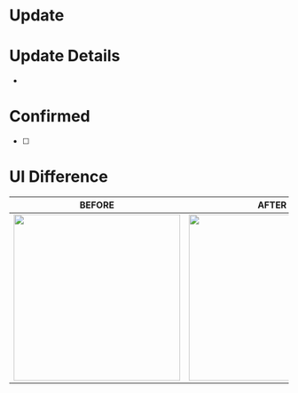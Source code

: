 # Update


# Update Details
- 

# Confirmed
- [ ]

# UI Difference
|BEFORE|AFTER|
|:--:|:--:|
|<img width="300" src=""/>|<img width="300" src=""/>|
